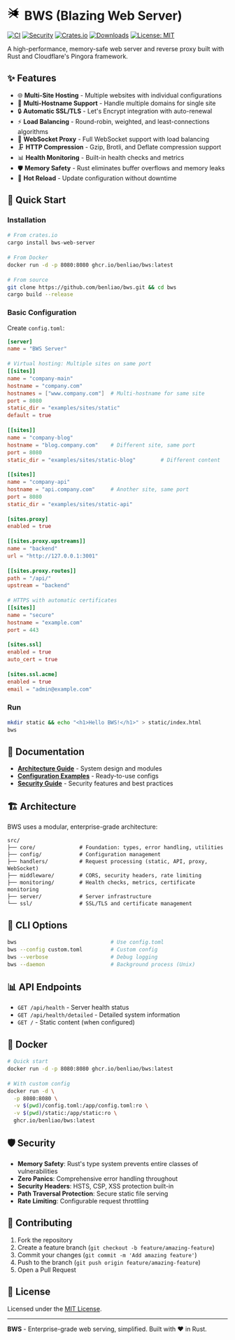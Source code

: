 # <img src="assets/logo.svg" alt="BWS Logo" width="32" height="32"> BWS (Blazing Web Server)

[![CI](https://github.com/benliao/bws/workflows/CI/badge.svg)](https://github.com/benliao/bws/actions)
[![Security](https://github.com/benliao/bws/workflows/Security/badge.svg)](https://github.com/benliao/bws/actions)
[![Crates.io](https://img.shields.io/crates/v/bws-web-server.svg)](https://crates.io/crates/bws-web-server)
[![Downloads](https://img.shields.io/crates/d/bws-web-server.svg)](https://crates.io/crates/bws-web-server)
[![License: MIT](https://img.shields.io/badge/License-MIT-yellow.svg)](https://opensource.org/licenses/MIT)

A high-performance, memory-safe web server and reverse proxy built with Rust and Cloudflare's Pingora framework.

## ✨ Features

- 🌐 **Multi-Site Hosting** - Multiple websites with individual configurations
- 🎯 **Multi-Hostname Support** - Handle multiple domains for single site
- 🔒 **Automatic SSL/TLS** - Let's Encrypt integration with auto-renewal
- ⚡ **Load Balancing** - Round-robin, weighted, and least-connections algorithms
- 🔌 **WebSocket Proxy** - Full WebSocket support with load balancing
- 🗜️ **HTTP Compression** - Gzip, Brotli, and Deflate compression support
- 📊 **Health Monitoring** - Built-in health checks and metrics
- 🛡️ **Memory Safety** - Rust eliminates buffer overflows and memory leaks
- 🔧 **Hot Reload** - Update configuration without downtime

## 🚀 Quick Start

### Installation
```bash
# From crates.io
cargo install bws-web-server

# From Docker
docker run -d -p 8080:8080 ghcr.io/benliao/bws:latest

# From source
git clone https://github.com/benliao/bws.git && cd bws
cargo build --release
```

### Basic Configuration
Create `config.toml`:
```toml
[server]
name = "BWS Server"

# Virtual hosting: Multiple sites on same port
[[sites]]
name = "company-main"
hostname = "company.com"
hostnames = ["www.company.com"]  # Multi-hostname for same site
port = 8080
static_dir = "examples/sites/static"
default = true

[[sites]]
name = "company-blog"
hostname = "blog.company.com"    # Different site, same port
port = 8080
static_dir = "examples/sites/static-blog"        # Different content

[[sites]]
name = "company-api"
hostname = "api.company.com"     # Another site, same port
port = 8080
static_dir = "examples/sites/static-api"

[sites.proxy]
enabled = true

[[sites.proxy.upstreams]]
name = "backend"
url = "http://127.0.0.1:3001"

[[sites.proxy.routes]]
path = "/api/"
upstream = "backend"

# HTTPS with automatic certificates
[[sites]]
name = "secure"
hostname = "example.com"
port = 443

[sites.ssl]
enabled = true
auto_cert = true

[sites.ssl.acme]
enabled = true
email = "admin@example.com"
```

### Run
```bash
mkdir static && echo "<h1>Hello BWS!</h1>" > static/index.html
bws
```

## 📖 Documentation

- **[Architecture Guide](docs/architecture/README.md)** - System design and modules
- **[Configuration Examples](examples/)** - Ready-to-use configs
- **[Security Guide](SECURITY.md)** - Security features and best practices

## 🏗️ Architecture

BWS uses a modular, enterprise-grade architecture:

```
src/
├── core/              # Foundation: types, error handling, utilities
├── config/            # Configuration management
├── handlers/          # Request processing (static, API, proxy, WebSocket)
├── middleware/        # CORS, security headers, rate limiting
├── monitoring/        # Health checks, metrics, certificate monitoring
├── server/            # Server infrastructure
└── ssl/               # SSL/TLS and certificate management
```

## 🔧 CLI Options

```bash
bws                              # Use config.toml
bws --config custom.toml         # Custom config
bws --verbose                    # Debug logging
bws --daemon                     # Background process (Unix)
```

## 📊 API Endpoints

- `GET /api/health` - Server health status
- `GET /api/health/detailed` - Detailed system information
- `GET /` - Static content (when configured)

## 🐳 Docker

```bash
# Quick start
docker run -d -p 8080:8080 ghcr.io/benliao/bws:latest

# With custom config
docker run -d \
  -p 8080:8080 \
  -v $(pwd)/config.toml:/app/config.toml:ro \
  -v $(pwd)/static:/app/static:ro \
  ghcr.io/benliao/bws:latest
```

## 🛡️ Security

- **Memory Safety**: Rust's type system prevents entire classes of vulnerabilities
- **Zero Panics**: Comprehensive error handling throughout
- **Security Headers**: HSTS, CSP, XSS protection built-in
- **Path Traversal Protection**: Secure static file serving
- **Rate Limiting**: Configurable request throttling

## 🤝 Contributing

1. Fork the repository
2. Create a feature branch (`git checkout -b feature/amazing-feature`)
3. Commit your changes (`git commit -m 'Add amazing feature'`)
4. Push to the branch (`git push origin feature/amazing-feature`)
5. Open a Pull Request

## 📄 License

Licensed under the [MIT License](LICENSE).

---

**BWS** - Enterprise-grade web serving, simplified. Built with ❤️ in Rust.
